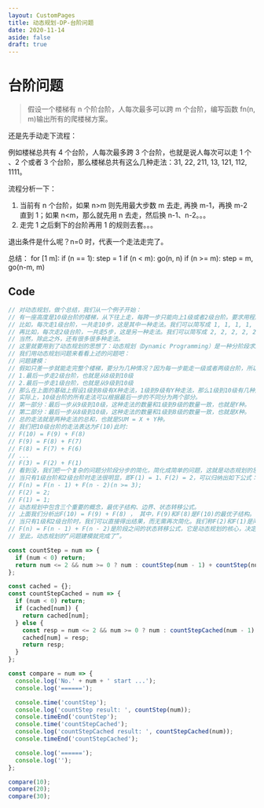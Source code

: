 ```yaml
---
layout: CustomPages
title: 动态规划-DP-台阶问题
date: 2020-11-14
aside: false
draft: true
---
```


# 台阶问题

> 假设一个楼梯有 n 个阶台阶，人每次最多可以跨 m 个台阶，编写函数 fn(n, m)输出所有的爬楼梯方案。

还是先手动走下流程：

例如楼梯总共有 4 个台阶，人每次最多跨 3 个台阶，也就是说人每次可以走 1 个
、2 个或者 3 个台阶，那么楼梯总共有这么几种走法：31, 22, 211, 13, 121, 112, 1111。

流程分析一下：

1. 当前有 n 个台阶，如果 n>m 则先用最大步数 m 去走, 再换 m-1，再换 m-2 直到 1；如果 n<m，那么就先用 n 去走，然后换 n-1、n-2。。。
2. 走完 1 之后剩下的台阶再用 1 的规则去套。。。

退出条件是什么呢？n=0 时，代表一个走法走完了。

总结：
for [1 m]:
if (n == 1): step = 1
if (n < m): go(n, n)
if (n >= m): step = m, go(n-m, m)

## Code

```js
// 对动态规划，做个总结，我们从一个例子开始：
// 有一座高度是10级台阶的楼梯，从下往上走，每跨一步只能向上1级或者2级台阶。要求用程序来求出一共有多少种走法。
// 比如，每次走1级台阶，一共走10步，这是其中一种走法。我们可以简写成 1, 1, 1, 1, 1, 1, 1, 1, 1, 1。
// 再比如，每次走2级台阶，一共走5步，这是另一种走法。我们可以简写成 2, 2, 2, 2, 2。
// 当然，除此之外，还有很多很多种走法。
// 这里就要用到了动态规划的思想了：动态规划（Dynamic Programming）是一种分阶段求解决策问题的数学思想。总结起来就是一句话，大事化小，小事化了。
// 我们用动态规划问题来看看上述的问题吧：
// 问题建模：
// 假如只差一步就能走完整个楼梯，要分为几种情况？因为每一步能走一级或者两级台阶，所以有如下两种情况：
// 1.最后一步走2级台阶，也就是从8级到10级
// 2.最后一步走1级台阶，也就是从9级到10级
// 那么在上面的基础上假设1级到8级有X种走法，1级到9级有Y种走法，那么1级到10级有几种走法？
// 实际上，10级台阶的所有走法可以根据最后一步的不同分为两个部分。
// 第一部分：最后一步从9级到10级，这种走法的数量和1级到9级的数量一致，也就是Y种。
// 第二部分：最后一步从8级到10级，这种走法的数量和1级到8级的数量一致，也就是X种。
// 总的走法就是两种走法的总和，也就是SUM = X + Y种。
// 我们把10级台阶的走法表达为F(10)此时:
// F(10) = F(9) + F(8)
// F(9) = F(8) + F(7)
// F(8) = F(7) + F(6)
// ...
// F(3) = F(2) + F(1)
// 看到没，我们把一个复杂的问题分阶段分步的简化，简化成简单的问题，这就是动态规划的思想。
// 当只有1级台阶和2级台阶时走法很明显，即F(1) = 1、F(2) = 2，可以归纳出如下公式：
// F(n) = F(n - 1) + F(n - 2)(n >= 3);
// F(2) = 2;
// F(1) = 1;
// 动态规划中包含三个重要的概念，最优子结构、边界、状态转移公式。
// 上面我们分析出F(10) = F(9) + F(8) ， 其中，F(9)和F(8)是F(10)的最优子结构。
// 当只有1级和2级台阶时，我们可以直接得出结果，而无需再次简化。我们称F(2)和F(1)是问题的"边界"，如果一个问题没有边界，那么这个问题就没有有限解。
// F(n) = F(n - 1) + F(n - 2)是阶段之间的状态转移公式，它是动态规划的核心，决定了问题的每个阶段和下阶段之间的关系。
// 至此，动态规划的“问题建模就完成了”。

const countStep = num => {
  if (num < 0) return;
  return num <= 2 && num >= 0 ? num : countStep(num - 1) + countStep(num - 2);
};

const cached = {};
const countStepCached = num => {
  if (num < 0) return;
  if (cached[num]) {
    return cached[num];
  } else {
    const resp = num <= 2 && num >= 0 ? num : countStepCached(num - 1) + countStepCached(num - 2);
    cached[num] = resp;
    return resp;
  }
};

const compare = num => {
  console.log('No.' + num + ' start ...');
  console.log('======');

  console.time('countStep');
  console.log('countStep result: ', countStep(num));
  console.timeEnd('countStep');
  console.time('countStepCached');
  console.log('countStepCached result: ', countStepCached(num));
  console.timeEnd('countStepCached');

  console.log('======');
  console.log('');
};

compare(10);
compare(20);
compare(30);
```
